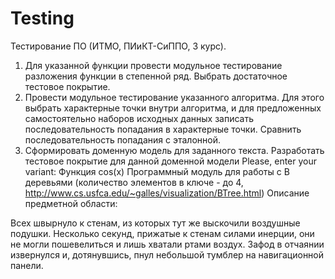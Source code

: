 # Testing
Тестирование ПО (ИТМО, ПИиКТ-СиППО, 3 курс).
1. Для указанной функции провести модульное тестирование разложения функции в степенной ряд. Выбрать достаточное тестовое покрытие.
2. Провести модульное тестирование указанного алгоритма. Для этого выбрать характерные точки внутри алгоритма, и для предложенных самостоятельно наборов исходных данных записать последовательность попадания в характерные точки. Сравнить последовательность попадания с эталонной.
3. Сформировать доменную модель для заданного текста.  Разработать тестовое покрытие для данной доменной модели
Please, enter your variant: 
Функция cos(x)
Программный модуль для работы c B деревьями (количество элементов в ключе - до 4, http://www.cs.usfca.edu/~galles/visualization/BTree.html)
Описание предметной области:

Всех швырнуло к стенам, из которых тут же выскочили воздушные подушки. Несколько секунд, прижатые к стенам силами инерции, они не могли пошевелиться и лишь хватали ртами воздух. Зафод в отчаянии извернулся и, дотянувшись, пнул небольшой тумблер на навигационной панели.
